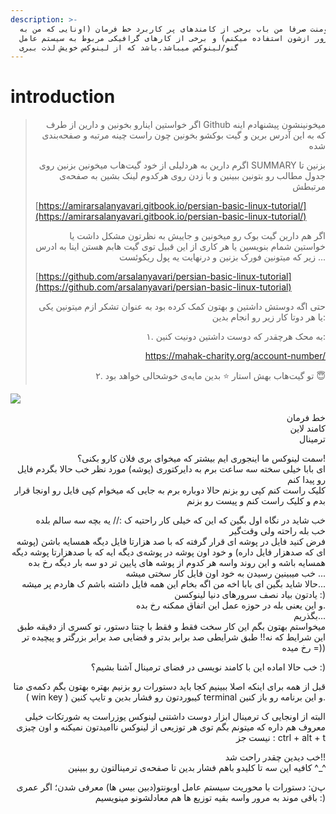 ```yaml
---
description: >-
  این داکیومنت صرفا من باب برخی از کامندهای پر کاربرد خط فرمان (اونایی که من به
  مرور ازشون استفاده میکنم) و برخی از کارهای گرافیکی مربوط به سیستم عامل
  گنو/لینوکس میباشد.باشد که از لینوکس خویش لذت ببری
---
```


# introduction

> <p align="right">اگر خواستین اینارو بخونین و دارین از طرف Github میخونینشون پیشنهادم اینه که به این آدرس برین و گیت بوکشو بخونین چون راست چینه مرتبه و صفحه‌بندی شده</p>
>
> <p align="right">اگرم دارین به هردلیلی از خود گیت‌هاب میخونین بزنین روی SUMMARY بزنین تا جدول مطالب رو بتونین ببینین و با زدن روی هرکدوم لینک بشین به صفحه‌ی مرتبطش</p>
>
> [https://amirarsalanyavari.gitbook.io/persian-basic-linux-tutorial/](https://amirarsalanyavari.gitbook.io/persian-basic-linux-tutorial/)
>
> <p align="right">اگر هم دارین گیت بوک رو میخونین و جاییش به نظرتون مشکل داشت یا خواستین شمام بنویسین یا هر کاری از این قبیل توی گیت هابم هستن اینا به ادرس زیر که میتونین فورک بزنین و درنهایت یه پول ریکوئست ...</p>
>
> [https://github.com/arsalanyavari/persian-basic-linux-tutorial](https://github.com/arsalanyavari/persian-basic-linux-tutorial)
>
> <p align="right">حتی اگه دوستش داشتین و بهتون کمک کرده بود به عنوان تشکر ازم میتونین یکی یا هر دوتا کار زیر رو انجام بدین:</p>
>
> <p align="right">۱. به محک هرچقدر که دوست داشتین دونیت کنین:</p>
>
> <p align="right"><a href="https://mahak-charity.org/account-number/">https://mahak-charity.org/account-number/</a></p>
>
> <p align="right">۲. تو گیت‌هاب بهش استار <span data-gb-custom-inline data-tag="emoji" data-code="2b50">⭐</span> بدین مایه‌ی خوشحالی خواهد بود <span data-gb-custom-inline data-tag="emoji" data-code="1f607">😇</span></p>

![](https://uupload.ir/files/t4yc_photo_2021-02-19_00-28-37.jpg)

<p align="right">خط فرمان<br>کامند لاین<br>ترمینال</p>

<p align="right">سمت لینوکس ما اینجوری ایم بیشتر که میخوای بری فلان کارو بکنی؟!<br>ای بابا خیلی سخته سه ساعت برم به دایرکتوری (پوشه) مورد نظر خب حالا بگردم فایل رو پیدا کنم<br>کلیک راست کنم کپی رو بزنم حالا دوباره برم به جایی که میخوام کپی فایل رو اونجا قرار بدم و کلیک راست کنم و پیست رو بزنم</p>

<p align="right">خب شاید در نگاه اول بگین که این که خیلی کار راحتیه ک :// یه بچه سه سالم بلده<br>خب بله راحته ولی وقت‌گیر<br>فرض کنید فایل در پوشه ای قرار گرفته که با صد هزارتا فایل دیگه همسایه باشن (پوشه ای که صدهزار فایل داره) و خود اون پوشه در پوشه‌ی دیگه ایه که با صدهزارتا پوشه دیگه همسایه باشه و این روند واسه هر کدوم از پوشه های پایین تر دو سه بار دیگه رخ بده<br>خب میبینین رسیدن به خود اون فایل کار سختی میشه ...<br>حالا شاید بگین ای بابا اخه من اگه بخام این همه فایل داشته باشم ک هاردم پر میشه...<br>یادتون بیاد نصف سرورهای دنیا لینوکسن :)<br>و این یعنی بله در حوزه عمل این اتفاق ممکنه رخ بده.<br>بگذریم...<br>میخواستم بهتون بگم این کار سخت فقط و فقط با چنتا دستور، تو کسری از دقیقه طبق این شرایط که نه!! طبق شرایطی صد برابر بدتر و فضایی صد برابر بزرگتر و پیچیده تر رخ میده =))</p>

<p align="right">خب حالا اماده این با کامند نویسی در فضای ترمینال آشنا بشیم؟ :)</p>

<p align="right">قبل از همه برای اینکه اصلا ببینیم کجا باید دستورات رو بزنیم بهتره بهتون بگم دکمه‌ی متا ( win key ) کیبوردتون رو فشار بدین و تایپ کنین terminal و این برنامه رو باز کنین.</p>

<p align="right">البته از اونجایی ک ترمینال ابزار دوست داشتنی لینوکس یوزراست یه شورتکات خیلی معروف هم داره که میتونم بگم توی هر توزیعی از لینوکس ناامیدتون نمیکنه و اون چیزی نیست جز : ctrl + alt + t</p>

<p align="right">خب دیدین چقدر راحت شد!!<br>کافیه این سه تا کلیدو باهم فشار بدین تا صفحه‌ی ترمینالتون رو ببینین ^_^</p>

<p align="right">پ‌ن: دستورات با محوریت سیستم عامل اوبونتو(دبین بیس ها) معرفی شدن؛ اگر عمری باقی موند به مرور واسه بقیه توزیع ها هم معادلشونو مینویسیم :)</p>

